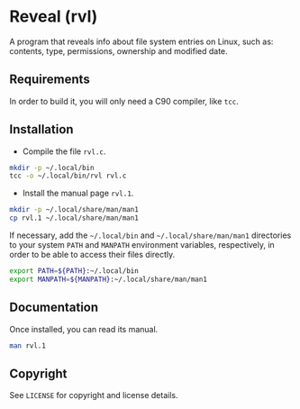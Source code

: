 # Reveal (rvl)
A program that reveals info about file system entries on Linux, such as:
contents, type, permissions, ownership and modified date.

## Requirements
In order to build it, you will only need a C90 compiler, like `tcc`.

## Installation
- Compile the file `rvl.c`.

```bash
mkdir -p ~/.local/bin
tcc -o ~/.local/bin/rvl rvl.c
```

- Install the manual page `rvl.1`.

```bash
mkdir -p ~/.local/share/man/man1
cp rvl.1 ~/.local/share/man/man1
```

If necessary, add the `~/.local/bin` and `~/.local/share/man/man1` directories
to your system `PATH` and `MANPATH` environment variables, respectively, in
order to be able to access their files directly.

```bash
export PATH=${PATH}:~/.local/bin
export MANPATH=${MANPATH}:~/.local/share/man/man1
```

## Documentation
Once installed, you can read its manual.

```bash
man rvl.1
```

## Copyright
See `LICENSE` for copyright and license details.
